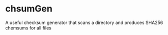 # chsumGen
A useful checksum generator that scans a directory and produces SHA256 chemsums for all files
